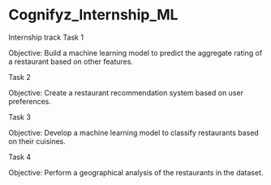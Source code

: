 # Cognifyz_Internship_ML

Internship track
Task 1

Objective: Build a machine learning model to predict the
aggregate rating of a restaurant based on other features.

Task 2

Objective: Create a restaurant recommendation
system based on user preferences.

Task 3

Objective: Develop a machine learning model to
classify restaurants based on their cuisines.

Task 4

Objective: Perform a geographical analysis of the
restaurants in the dataset.
